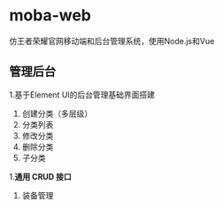 # moba-web
仿王者荣耀官网移动端和后台管理系统，使用Node.js和Vue

## 管理后台
1.基于Element UI的后台管理基础界面搭建

1. 创建分类（多层级）
1. 分类列表
1. 修改分类
1. 删除分类
1. 子分类

1.**通用 CRUD 接口**

1. 装备管理
